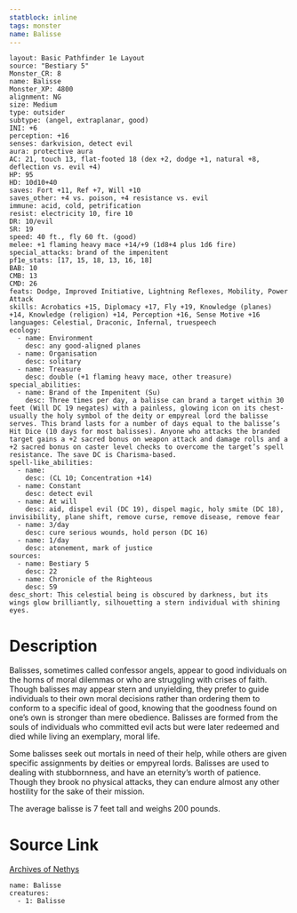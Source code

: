 ```yaml
---
statblock: inline
tags: monster
name: Balisse
---
```

```statblock
layout: Basic Pathfinder 1e Layout
source: "Bestiary 5"
Monster_CR: 8
name: Balisse
Monster_XP: 4800
alignment: NG
size: Medium
type: outsider
subtype: (angel, extraplanar, good)
INI: +6
perception: +16
senses: darkvision, detect evil
aura: protective aura
AC: 21, touch 13, flat-footed 18 (dex +2, dodge +1, natural +8, deflection vs. evil +4)
HP: 95
HD: 10d10+40
saves: Fort +11, Ref +7, Will +10
saves_other: +4 vs. poison, +4 resistance vs. evil
immune: acid, cold, petrification
resist: electricity 10, fire 10
DR: 10/evil
SR: 19
speed: 40 ft., fly 60 ft. (good)
melee: +1 flaming heavy mace +14/+9 (1d8+4 plus 1d6 fire)
special_attacks: brand of the impenitent
pf1e_stats: [17, 15, 18, 13, 16, 18]
BAB: 10
CMB: 13
CMD: 26
feats: Dodge, Improved Initiative, Lightning Reflexes, Mobility, Power Attack
skills: Acrobatics +15, Diplomacy +17, Fly +19, Knowledge (planes) +14, Knowledge (religion) +14, Perception +16, Sense Motive +16
languages: Celestial, Draconic, Infernal, truespeech
ecology:
  - name: Environment
    desc: any good-aligned planes
  - name: Organisation
    desc: solitary
  - name: Treasure
    desc: double (+1 flaming heavy mace, other treasure)
special_abilities:
  - name: Brand of the Impenitent (Su)
    desc: Three times per day, a balisse can brand a target within 30 feet (Will DC 19 negates) with a painless, glowing icon on its chest-usually the holy symbol of the deity or empyreal lord the balisse serves. This brand lasts for a number of days equal to the balisse’s Hit Dice (10 days for most balisses). Anyone who attacks the branded target gains a +2 sacred bonus on weapon attack and damage rolls and a +2 sacred bonus on caster level checks to overcome the target’s spell resistance. The save DC is Charisma-based.
spell-like_abilities:
  - name:
    desc: (CL 10; Concentration +14)
  - name: Constant
    desc: detect evil
  - name: At will
    desc: aid, dispel evil (DC 19), dispel magic, holy smite (DC 18), invisibility, plane shift, remove curse, remove disease, remove fear
  - name: 3/day
    desc: cure serious wounds, hold person (DC 16)
  - name: 1/day
    desc: atonement, mark of justice
sources:
  - name: Bestiary 5
    desc: 22
  - name: Chronicle of the Righteous
    desc: 59
desc_short: This celestial being is obscured by darkness, but its wings glow brilliantly, silhouetting a stern individual with shining eyes.
```
# Description
Balisses, sometimes called confessor angels, appear to good individuals on the horns of moral dilemmas or who are struggling with crises of faith. Though balisses may appear stern and unyielding, they prefer to guide individuals to their own moral decisions rather than ordering them to conform to a specific ideal of good, knowing that the goodness found on one’s own is stronger than mere obedience. Balisses are formed from the souls of individuals who committed evil acts but were later redeemed and died while living an exemplary, moral life.

Some balisses seek out mortals in need of their help, while others are given specific assignments by deities or empyreal lords. Balisses are used to dealing with stubbornness, and have an eternity’s worth of patience. Though they brook no physical attacks, they can endure almost any other hostility for the sake of their mission.

The average balisse is 7 feet tall and weighs 200 pounds.
# Source Link
[Archives of Nethys](https://aonprd.com/MonsterDisplay.aspx?ItemName=Balisse)
```encounter-table
name: Balisse
creatures:
  - 1: Balisse
```
